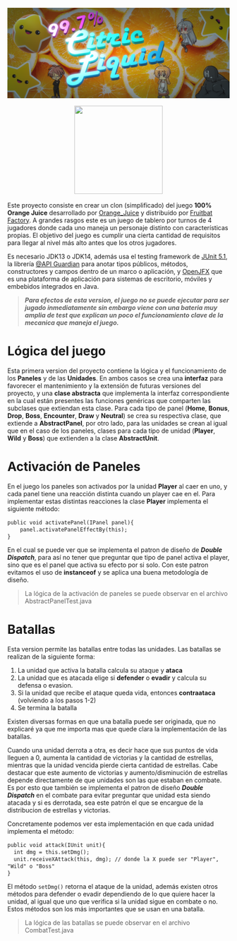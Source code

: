 <!-- 1.0.3-b1 -->
![](img/97%25CitricLiquid.png)

<p align="center">
  <img width="200" height="200" 
        src="https://stickershop.line-scdn.net/stickershop/v1/product/11281886/LINEStorePC/main.png;compress=true">
</p>

Este proyecto consiste en crear un clon (simplificado) del juego **100% Orange Juice** desarrollado por [Orange_Juice](http://dadai.moo.jp) y distribuido por [Fruitbat Factory](https://fruitbatfactory.com). A grandes rasgos este es un juego de tablero por turnos de 4 jugadores donde cada uno maneja un personaje distinto con características propias. El objetivo del juego es cumplir una cierta cantidad de requisitos para llegar al nivel más alto antes que los otros jugadores.

Es necesario JDK13 o JDK14, además usa el testing framework de [JUnit 5.1](https://junit.org/junit5/), la librería [@API Guardian](https://github.com/apiguardian-team/apiguardian) para anotar tipos públicos, métodos, constructores y campos dentro de un marco o aplicación, y [OpenJFX](https://openjfx.io/) que es una plataforma de aplicación para sistemas de escritorio, móviles y embebidos integrados en Java.

> ***Para efectos de esta version, el juego no se puede ejecutar para ser jugado inmediatamente sin embargo viene con una bateria muy amplia de test que explican un poco el funcionamiento clave de la mecanica que maneja el juego.***

# Lógica del juego

Esta primera version del proyecto contiene la lógica y el funcionamiento de los **Paneles** y de las **Unidades**. En ambos casos se crea una **interfaz** para favorecer el mantenimiento y la extensión de futuras versiones del proyecto, y una **clase abstracta** que implementa la interfaz correspondiente en la cual están presentes las funciones genéricas que comparten las subclases que extiendan esta clase. Para cada tipo de panel (**Home**, **Bonus**, **Drop**, **Boss**, **Encounter**, **Draw** y **Neutral**) se crea su respectiva clase, que extiende a **AbstractPanel**, por otro lado, para las unidades se crean al igual que en el caso de los paneles, clases para cada tipo de unidad (**Player**, **Wild** y **Boss**) que extienden a la clase **AbstractUnit**.

# Activación de Paneles
En el juego los paneles son activados por la unidad **Player** al caer en uno, y cada panel tiene una reacción distinta cuando un player cae en el. Para implementar estas distintas reacciones la clase **Player** implementa el siguiente método:

```
public void activatePanel(IPanel panel){
    panel.activatePanelEffectBy(this);
}
```
En el cual se puede ver que se implementa el patron de diseño de ***Double Dispatch***, para así no tener que preguntar que tipo de panel activa el player, sino que es el panel que activa su efecto por si solo. Con este patron evitamos el uso de **instanceof** y se aplica una buena metodología de diseño.

> La lógica de la activación de paneles se puede observar en el archivo AbstractPanelTest.java

# Batallas

Esta version permite las batallas entre todas las unidades. Las batallas se realizan de la siguiente forma:
1. La unidad que activa la batalla calcula su ataque y **ataca**
2. La unidad que es atacada elige si **defender** o **evadir** y calcula su defensa o evasion.
3. Si la unidad que recibe el ataque queda vida, entonces **contraataca** (volviendo a los pasos 1-2)
4. Se termina la batalla

Existen diversas formas en que una batalla puede ser originada, que no explicaré ya que me importa mas que quede clara la implementación de las batallas.

Cuando una unidad derrota a otra, es decir hace que sus puntos de vida lleguen a 0, aumenta la cantidad de victorias y la cantidad de estrellas, mientras que la unidad vencida pierde cierta cantidad de estrellas. Cabe destacar que este aumento de victorias y aumento/disminución de estrellas depende directamente de que unidades son las que estaban en combate. Es por esto que también se implementa el patron de diseño ***Double Dispatch*** en el combate para evitar preguntar que unidad esta siendo atacada y si es derrotada, sea este patrón el que se encargue de la distribucion de estrellas y victorias.

Concretamente podemos ver esta implementación en que cada unidad implementa el método:
```
public void attack(IUnit unit){
  int dmg = this.setDmg();
  unit.receiveXAttack(this, dmg); // donde la X puede ser "Player", "Wild" o "Boss"
}
```
El método ``setDmg()`` retorna el ataque de la unidad, además existen otros métodos para defender o evadir dependiendo de lo que quiere hacer la unidad, al igual que uno que verifica si la unidad sigue en combate o no. Estos métodos son los más importantes que se usan en una batalla.

> La lógica de las batallas se puede observar en el archivo CombatTest.java
